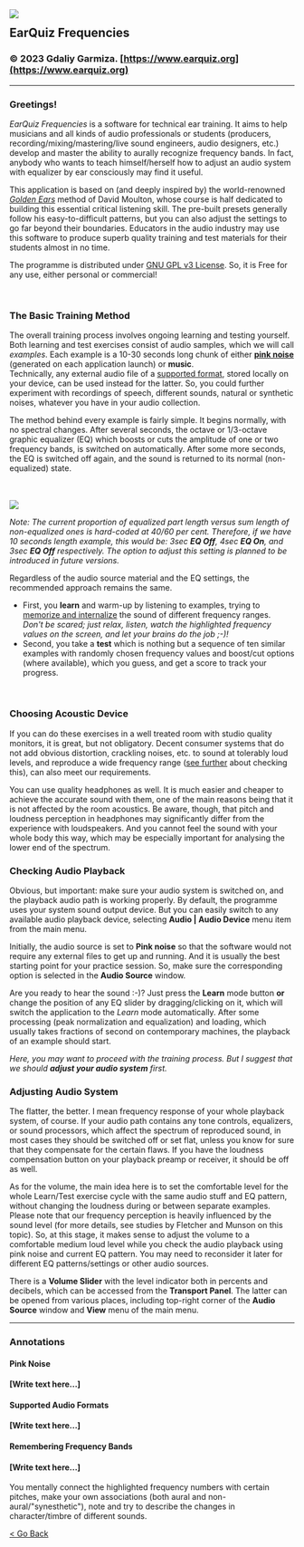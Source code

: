 <img align="left" src=":/Logo/Icons/Logo/EarQuiz_Header.png"/>

## EarQuiz Frequencies  
### &copy; 2023 Gdaliy Garmiza. [https://www.earquiz.org](https://www.earquiz.org)

----------------

### Greetings!

*EarQuiz Frequencies* is a software for technical ear training. It aims to help musicians 
and all kinds of audio professionals or students (producers, recording/mixing/mastering/live sound engineers, 
audio designers, etc.) develop and master the ability to aurally recognize frequency bands. In fact, anybody 
who wants to teach himself/herself how to adjust an audio system with equalizer by ear consciously may find it useful.

This application is based on (and deeply inspired by) the world-renowned *[Golden Ears](https://goldenearsaudio.com/)* method of David Moulton, 
whose course is half dedicated to building this essential critical listening skill. The pre-built presets generally 
follow his easy-to-difficult patterns, but you can also adjust the settings to go far beyond their boundaries.
Educators in the audio industry may use this software to produce superb quality training and test materials for their students 
almost in no time.

The programme is distributed under [GNU GPL v3 License](https://www.gnu.org/licenses/gpl-3.0.html). So, it is Free for any use, 
either personal or commercial!

<br />

### The Basic Training Method

<a id="the-basic-exercise-principle">The overall training process involves ongoing learning and testing yourself</a>.
Both learning and test exercises consist of audio samples, which we will call *examples*. Each example is a 10-30 
seconds long chunk of either **[pink noise](#pink-noise)** (generated on each application launch) or **music**.  
Technically, any external audio file of a [supported format](#supported-audio-formats), stored locally on your device, can be used instead for the latter.
So, you could further experiment with recordings of speech, different sounds, natural or synthetic noises, 
whatever you have in your audio collection.

The method behind every example is fairly simple. It begins normally, with no spectral changes. After several seconds, 
the octave or 1/3-octave graphic equalizer (EQ) which boosts or cuts the amplitude of one or two frequency bands, is switched on 
automatically. After some more seconds, the EQ is switched off again, and the sound is returned to its normal 
(non-equalized) state.

<br />
<br />

<img align="center" src=":/Getting_Started/Data/Images/Drill_structure.png"/>

*Note: The current proportion of equalized part length versus sum length of non-equalized ones is hard-coded at 40/60 per cent.
Therefore, if we have 10 seconds length example, this would be: 3sec **EQ Off**, 4sec **EQ On**, and 
3sec **EQ Off** respectively.
The option to adjust this setting is planned to be introduced in future versions.*

Regardless of the audio source material and the EQ settings, the recommended approach remains the same.
- First, you **learn** and warm-up by listening to examples, trying to [memorize and internalize](#remembering-frequencies) 
the sound of different frequency ranges. <br /> *Don't be scared; just relax, listen, watch the
highlighted frequency values on the screen, and let your brains do the job ;-)!*
- Second, you take a **test** which is nothing but a sequence of ten similar examples with randomly chosen frequency values 
and boost/cut options (where available), which you guess, and get a score to track your progress.

<br />

### Choosing Acoustic Device
If you can do these exercises in a well treated room with studio quality monitors, it is great, 
but not obligatory. Decent consumer systems that do not add obvious distortion, crackling noises, etc. to sound 
at tolerably loud levels, and reproduce a wide frequency range 
([see further](#adjusting-system) about checking this), can also meet our requirements. 

You can use quality headphones as well. It is much easier and cheaper to achieve the accurate sound with them, 
one of the main reasons being that it is not affected by the room acoustics. Be aware, though, that pitch and loudness 
perception in headphones may significantly differ from the experience with loudspeakers. And you cannot feel the sound 
with your whole body this way, which may be especially important for analysing the lower end of the spectrum.
<br />

### Checking Audio Playback

Obvious, but important: make sure your audio system is switched on, and the playback audio path is working properly.
By default, the programme uses your system sound output device. But you can easily switch to any available 
audio playback device, selecting **Audio | Audio Device** menu item from the main menu.

Initially, the audio source is set to **Pink noise** so that the software would not require any external files to 
get up and running. And it is usually the best starting point for your practice session. So, make sure the corresponding
option is selected in the **Audio Source** window.

Are you ready to hear the sound :-)? Just press the 
**Learn** mode button **or** change the position of any EQ slider by dragging/clicking on it, which will switch the application
to the *Learn* mode automatically. After some processing (peak normalization and equalization) and loading, which usually takes fractions of second
on contemporary machines, the playback of an example should start.

*Here, you may want to proceed with the training process. But I suggest that we should **adjust your
audio system** first.* <br />

### Adjusting Audio System
<a id="adjusting-system">The flatter, the better.</a> I mean frequency response of your whole playback system, of course.
If your audio path contains any tone controls, equalizers, or sound processors, which affect the spectrum of reproduced sound,
in most cases they should be switched off or set flat, unless you know for sure that they compensate for the certain flaws. If you have the 
loudness compensation button on your playback preamp or receiver, it should be off as well.

As for the volume, the main idea here is to set the comfortable level for the whole Learn/Test exercise cycle with the same audio stuff
and EQ pattern, without changing the loudness during or between separate examples. Please note that our frequency 
perception is heavily influenced by the sound level (for more details, see studies by Fletcher and Munson on this topic).
So, at this stage, it makes sense to adjust the volume to a comfortable medium loud level while you check the audio playback 
using pink noise and current EQ pattern. You may need to reconsider it later for different EQ patterns/settings or other audio sources.

There is a **Volume Slider** with the level indicator both in percents and decibels, which can be accessed from the **Transport Panel**. 
The latter can be opened from various places, including top-right corner of the **Audio Source** window and **View** menu 
of the main menu.

--------
### Annotations
#### Pink Noise
#### <a id="pink-noise">[Write text here...]</a>
#### Supported Audio Formats
#### <a id="supported-audio-formats">[Write text here...]</a>
#### Remembering Frequency Bands
#### <a id="remembering-frequencies">[Write text here...]</a>
You mentally connect the highlighted frequency numbers with certain pitches, 
make your own associations (both aural and non-aural/"synesthetic"), note and try to describe the changes in 
character/timbre of different sounds.

[< Go Back](#the-basic-exercise-principle)